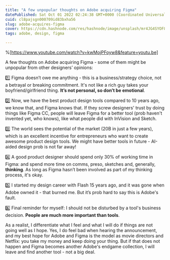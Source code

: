 ```yaml
---
title: "A few unpopular thoughts on Adobe acquiring Figma"
datePublished: Sat Oct 01 2022 02:24:38 GMT+0000 (Coordinated Universal Time)
cuid: cl8pajsgn000709id83bxha56
slug: adobe-acquires-figma
cover: https://cdn.hashnode.com/res/hashnode/image/unsplash/mr4JG4SYOF8/upload/v1664591017688/S3ZuU5f-A.jpeg
tags: adobe, design, figma

---
```


%[https://www.youtube.com/watch?v=kwMojPFoyw8&feature=youtu.be]

A few thoughts on Adobe acquiring Figma - some of them might be unpopular from other designers’ opinions:

1️⃣ Figma doesn’t owe me anything - this is a business/strategy choice, not a betrayal or breaking commitment. It's not like a rich guy takes your boyfriend/girlfriend thing. **It’s not personal, so don’t be emotional**.

2️⃣ Now, we have the best product design tools compared to 10 years ago, we know that, and Figma knows that. If they screw designers' trust by doing things like Figma CC, people will leave Figma for a better tool (prob haven't invented yet, who knows), like what people did with InVision and Sketch.

3️⃣ The world sees the potential of the market (20B in just a few years), which is an excellent incentive for entrepreneurs who want to create awesome product design tools. We might have better tools in future - AI-aided design prob is not far away!

4️⃣ A good product designer should spend only 30% of working time in Figma: and spend more time on comms, preso, sketches and, generally, **thinking**. As long as Figma hasn’t been involved as part of my thinking process, it's okay.

5️⃣ I started my design career with Flash 15 years ago, and it was gone when Adobe owned it - that burned me. But it’s prob hard to say this is Adobe's fault.

6️⃣ Final reminder for myself: I should not be disturbed by a tool's business decision. **People are much more important than tools**.

As a realist, I differentiate what I feel and what I will do if things are not going well as I hope. Yes, I do feel bad when hearing the announcement, and my best hope for Adobe and Figma is the model as movie directors and Netflix: you take my money and keep doing your thing. But if that does not happen and Figma becomes another Adobe's endgame collection, I will leave and find another tool - not a big deal.